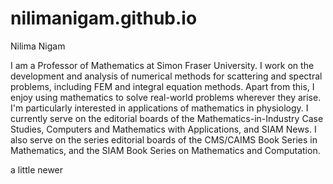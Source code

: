 # nilimanigam.github.io
Nilima Nigam

I am a Professor of Mathematics at Simon Fraser University. I work on the development and analysis of numerical methods for scattering and spectral problems, including FEM and integral equation methods. Apart from this, I enjoy using mathematics to solve real-world problems wherever they arise. I'm particularly interested in applications of mathematics in physiology.
I currently serve on the editorial boards of the Mathematics-in-Industry Case Studies, Computers and Mathematics with Applications, and SIAM News. I also serve on the series editorial boards of the CMS/CAIMS Book Series in Mathematics, and the SIAM Book Series on Mathematics and Computation.

a little newer 
